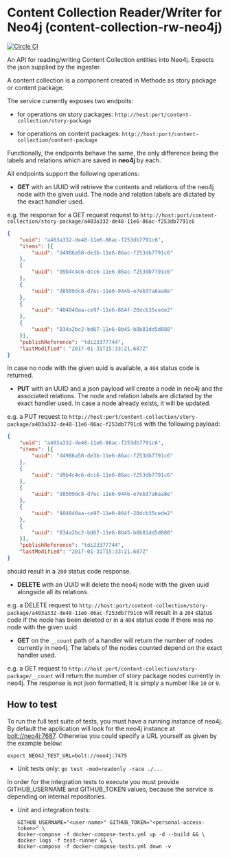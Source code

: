 # Content Collection Reader/Writer for Neo4j (content-collection-rw-neo4j)

[![Circle CI](https://circleci.com/gh/Financial-Times/content-collection-rw-neo4j/tree/master.png?style=shield)](https://circleci.com/gh/Financial-Times/content-collection-rw-neo4j/tree/master)

An API for reading/writing Content Collection entities into Neo4j.
Expects the json supplied by the ingester.

A content collection is a component created in Methode as story package or
content package.

The service currently exposes two endpoits:

- for operations on story packages:
`http://host:port/content-collection/story-package`

- for operations on content packages:
`http://host:port/content-collection/content-package`

Functionally, the endpoints behave the same, the only difference being
the labels and relations which are saved in **neo4j** by each.

All endpoints support the following operations:

- **GET** with an UUID will retrieve the contents and relations
of the neo4j node with the given uuid.
The node and relation labels are dictated by the exact handler used.

e.g. the response for a GET request request to
`http://host:port/content-collection/story-package/a403a332-de48-11e6-86ac-f253db7791c6`
  
```json
{
    "uuid": "a403a332-de48-11e6-86ac-f253db7791c6",
    "items": [{
        "uuid": "d4986a58-de3b-11e6-86ac-f253db7791c6"
    },
    {
        "uuid": "d9b4c4c6-dcc6-11e6-86ac-f253db7791c6"
    },
    {
        "uuid": "d8509dc8-d7ec-11e6-944b-e7eb37a6aa8e"
    },
    {
        "uuid": "404040aa-ce97-11e6-864f-20dcb35cede2"
    },
    {
        "uuid": "834a2bc2-bd67-11e6-8b45-b8b81dd5d080"
    }],
    "publishReference": "tdi23377744",
    "lastModified": "2017-01-31T15:33:21.687Z"
}
```

In case no node with the given uuid is available, a `404` status code is returned.

- **PUT** with an UUID and a json payload will create a node in neo4j
and the associated relations.
The node and relation labels are dictated by the exact handler used.
In case a node already exists, it will be updated.

e.g. a PUT request to `http://host:port/content-collection/story-package/a403a332-de48-11e6-86ac-f253db7791c6`
with the following payload:

```json
{
    "uuid": "a403a332-de48-11e6-86ac-f253db7791c6",
    "items": [{
        "uuid": "d4986a58-de3b-11e6-86ac-f253db7791c6"
    },
    {
        "uuid": "d9b4c4c6-dcc6-11e6-86ac-f253db7791c6"
    },
    {
        "uuid": "d8509dc8-d7ec-11e6-944b-e7eb37a6aa8e"
    },
    {
        "uuid": "404040aa-ce97-11e6-864f-20dcb35cede2"
    },
    {
        "uuid": "834a2bc2-bd67-11e6-8b45-b8b81dd5d080"
    }],
    "publishReference": "tdi23377744",
    "lastModified": "2017-01-31T15:33:21.687Z"
}
```

should result in a `200` status code response.

- **DELETE** with an UUID will delete the neo4j node
with the given uuid alongside all its relations.

e.g. a DELETE request to `http://host:port/content-collection/story-package/a403a332-de48-11e6-86ac-f253db7791c6`
will result in a `204` status code if the node has been deleted or
in a `404` status code if there was no node with the given uuid.

- **GET** on the `__count` path of a handler will return
the number of nodes currently in neo4j.
The labels of the nodes counted depend on the exact handler used.

e.g. a GET request to `http://host:port/content-collection/story-package/__count`
will return the number of story package nodes currently in neo4j.
The response is not json formatted, it is simply a number like `10` or `0`.

## How to test

To run the full test suite of tests, you must have a running instance of neo4j.
By default the application will look for the neo4j instance at <bolt://neo4j:7687>.
Otherwise you could specify a URL yourself as given by the example below:

```shell
export NEO4J_TEST_URL=bolt://neo4j:7475
```

- Unit tests only: `go test -mod=readonly -race ./...`

In order for the integration tests to execute you must provide GITHUB_USERNAME and
GITHUB_TOKEN values, because the service is depending on internal repositories.

- Unit and integration tests:

    ```shell
    GITHUB_USERNAME="<user-name>" GITHUB_TOKEN="<personal-access-token>" \
    docker-compose -f docker-compose-tests.yml up -d --build && \
    docker logs -f test-runner && \
    docker-compose -f docker-compose-tests.yml down -v
    ```
